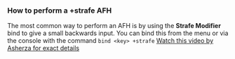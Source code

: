 <!--strafe-->
<!--Explains +strafe AFHing-->
### How to perform a +strafe AFH
The most common way to perform an AFH is by using the **Strafe Modifier** bind to give a small backwards input.
You can bind this from the menu or via the console with the command `bind <key> +strafe`
[Watch this video by Asherza for exact details](https://www.youtube.com/watch?v=z2uA7j7EGlA)